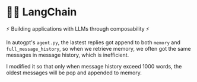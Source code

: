 # 🦜️🔗 LangChain

⚡ Building applications with LLMs through composability ⚡

In autogpt's `agent.py`, the lastest replies got append to both `memory` and `full_message_history`, so when we retrieve memory, we often got the same messages in message history, which is inefficient.

I modified it so that only when message history exceed 1000 words, the oldest messages will be pop and appended to memory.
